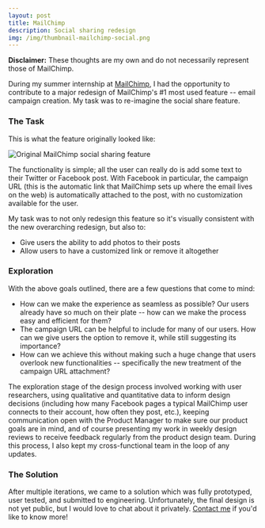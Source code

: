 ```yaml
---
layout: post
title: MailChimp
description: Social sharing redesign
img: /img/thumbnail-mailchimp-social.png
---
```


<strong>Disclaimer:</strong> These thoughts are my own and do not necessarily represent those of MailChimp.

During my summer internship at <a href="https://mailchimp.com/" target="_blank">MailChimp</a>, I had the opportunity to contribute to a major redesign of MailChimp's #1 most used feature -- email campaign creation. My task was to re-imagine the social share feature. 

<h3>The Task</h3>

This is what the feature originally looked like:

<img class="col three explore" src="{{ site.baseurl }}/img/mailchimp-social-orig.png" alt="Original MailChimp social sharing feature" title="MailChimp Social Sharing Original"/>

The functionality is simple; all the user can really do is add some text to their Twitter or Facebook post. With Facebook in particular, the campaign URL (this is the automatic link that MailChimp sets up where the email lives on the web) is automatically attached to the post, with no customization available for the user. 

My task was to not only redesign this feature so it's visually consistent with the new overarching redesign, but also to:
<ul>
<li>Give users the ability to add photos to their posts</li>
<li>Allow users to have a customized link or remove it altogether</li>
</ul>

<h3>Exploration</h3>

With the above goals outlined, there are a few questions that come to mind:
<ul>
<li>How can we make the experience as seamless as possible? Our users already have so much on their plate -- how can we make the process easy and efficient for them?</li>
<li>The campaign URL can be helpful to include for many of our users. How can we give users the option to remove it, while still suggesting its importance?</li>
<li>How can we achieve this without making such a huge change that users overlook new functionalities -- specifically the new treatment of the campaign URL attachment?</li>
</ul>

The exploration stage of the design process involved working with user researchers, using qualitative and quantitative data to inform design decisions (including how many Facebook pages a typical MailChimp user connects to their account, how often they post, etc.), keeping communication open with the Product Manager to make sure our product goals are in mind, and of course presenting my work in weekly design reviews to receive feedback regularly from the product design team. During this process, I also kept my cross-functional team in the loop of any updates.

<h3>The Solution</h3>

After multiple iterations, we came to a solution which was fully prototyped, user tested, and submitted to engineering. Unfortunately, the final design is not yet public, but I would love to chat about it privately. <a href="mailto:jianghelga@gmail.com">Contact me</a> if you'd like to know more!